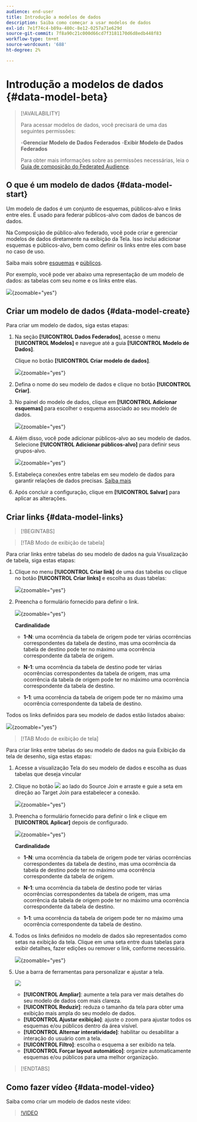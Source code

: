 ```yaml
---
audience: end-user
title: Introdução a modelos de dados
description: Saiba como começar a usar modelos de dados
exl-id: 7e1f74c4-b89a-480c-8e12-0257a71e629d
source-git-commit: 7f8a90c21c000d66cd7f3181170d6d8edb448f83
workflow-type: tm+mt
source-wordcount: '688'
ht-degree: 2%

---
```



# Introdução a modelos de dados {#data-model-beta}

>[!AVAILABILITY]
>
>Para acessar modelos de dados, você precisará de uma das seguintes permissões:
>
>-**Gerenciar Modelo de Dados Federados**
>-**Exibir Modelo de Dados Federados**
>
>Para obter mais informações sobre as permissões necessárias, leia o [Guia de composição do Federated Audience](/help/start/feature-access.md).

## O que é um modelo de dados {#data-model-start}

Um modelo de dados é um conjunto de esquemas, públicos-alvo e links entre eles. É usado para federar públicos-alvo com dados de bancos de dados.

Na Composição de público-alvo federado, você pode criar e gerenciar modelos de dados diretamente na exibição da Tela. Isso inclui adicionar esquemas e públicos-alvo, bem como definir os links entre eles com base no caso de uso.

Saiba mais sobre [esquemas](../customer/schemas.md#schema-start) e [públicos](../start/audiences.md).

Por exemplo, você pode ver abaixo uma representação de um modelo de dados: as tabelas com seu nome e os links entre elas.

![](assets/datamodel.png){zoomable="yes"}

## Criar um modelo de dados {#data-model-create}

Para criar um modelo de dados, siga estas etapas:

1. Na seção **[!UICONTROL Dados Federados]**, acesse o menu **[!UICONTROL Modelos]** e navegue até a guia **[!UICONTROL Modelo de Dados]**.

   Clique no botão **[!UICONTROL Criar modelo de dados]**.

   ![](assets/datamodel_create.png){zoomable="yes"}

1. Defina o nome do seu modelo de dados e clique no botão **[!UICONTROL Criar]**.

1. No painel do modelo de dados, clique em **[!UICONTROL Adicionar esquemas]** para escolher o esquema associado ao seu modelo de dados.

   ![](assets/datamodel_schemas.png){zoomable="yes"}

1. Além disso, você pode adicionar públicos-alvo ao seu modelo de dados. Selecione **[!UICONTROL Adicionar públicos-alvo]** para definir seus grupos-alvo.

   ![](assets/datamodel-audiences.png){zoomable="yes"}

1. Estabeleça conexões entre tabelas em seu modelo de dados para garantir relações de dados precisas. [Saiba mais](#data-model-links)

1. Após concluir a configuração, clique em **[!UICONTROL Salvar]** para aplicar as alterações.

## Criar links {#data-model-links}

>[!BEGINTABS]

>[!TAB Modo de exibição de tabela]

Para criar links entre tabelas do seu modelo de dados na guia Visualização de tabela, siga estas etapas:

1. Clique no menu **[!UICONTROL Criar link]** de uma das tabelas ou clique no botão **[!UICONTROL Criar links]** e escolha as duas tabelas:

   ![](assets/datamodel_createlinks.png){zoomable="yes"}

1. Preencha o formulário fornecido para definir o link.

   ![](assets/datamodel_link.png){zoomable="yes"}

   **Cardinalidade**

   * **1-N**: uma ocorrência da tabela de origem pode ter várias ocorrências correspondentes da tabela de destino, mas uma ocorrência da tabela de destino pode ter no máximo uma ocorrência correspondente da tabela de origem.

   * **N-1**: uma ocorrência da tabela de destino pode ter várias ocorrências correspondentes da tabela de origem, mas uma ocorrência da tabela de origem pode ter no máximo uma ocorrência correspondente da tabela de destino.

   * **1-1**: uma ocorrência da tabela de origem pode ter no máximo uma ocorrência correspondente da tabela de destino.

Todos os links definidos para seu modelo de dados estão listados abaixo:

![](assets/datamodel_alllinks.png){zoomable="yes"}

>[!TAB Modo de exibição de tela]

Para criar links entre tabelas do seu modelo de dados na guia Exibição da tela de desenho, siga estas etapas:

1. Acesse a visualização Tela do seu modelo de dados e escolha as duas tabelas que deseja vincular

1. Clique no botão ![](assets/do-not-localize/Smock_AddCircle_18_N.svg) ao lado do Source Join e arraste e guie a seta em direção ao Target Join para estabelecer a conexão.

   ![](assets/datamodel.gif){zoomable="yes"}

1. Preencha o formulário fornecido para definir o link e clique em **[!UICONTROL Aplicar]** depois de configurado.

   ![](assets/datamodel-canvas-1.png){zoomable="yes"}

   **Cardinalidade**

   * **1-N**: uma ocorrência da tabela de origem pode ter várias ocorrências correspondentes da tabela de destino, mas uma ocorrência da tabela de destino pode ter no máximo uma ocorrência correspondente da tabela de origem.

   * **N-1**: uma ocorrência da tabela de destino pode ter várias ocorrências correspondentes da tabela de origem, mas uma ocorrência da tabela de origem pode ter no máximo uma ocorrência correspondente da tabela de destino.

   * **1-1**: uma ocorrência da tabela de origem pode ter no máximo uma ocorrência correspondente da tabela de destino.

1. Todos os links definidos no modelo de dados são representados como setas na exibição da tela. Clique em uma seta entre duas tabelas para exibir detalhes, fazer edições ou remover o link, conforme necessário.

   ![](assets/datamodel-canvas-2.png){zoomable="yes"}

1. Use a barra de ferramentas para personalizar e ajustar a tela.

   ![](assets/datamodel-canvas-3.png)

   * **[!UICONTROL Ampliar]**: aumente a tela para ver mais detalhes do seu modelo de dados com mais clareza.
   * **[!UICONTROL Reduzir]**: reduza o tamanho da tela para obter uma exibição mais ampla do seu modelo de dados.
   * **[!UICONTROL Ajustar exibição]**: ajuste o zoom para ajustar todos os esquemas e/ou públicos dentro da área visível.
   * **[!UICONTROL Alternar interatividade]**: habilitar ou desabilitar a interação do usuário com a tela.
   * **[!UICONTROL Filtro]**: escolha o esquema a ser exibido na tela.
   * **[!UICONTROL Forçar layout automático]**: organize automaticamente esquemas e/ou públicos para uma melhor organização.

>[!ENDTABS]

## Como fazer vídeo {#data-model-video}

Saiba como criar um modelo de dados neste vídeo:

>[!VIDEO](https://video.tv.adobe.com/v/3432020)
